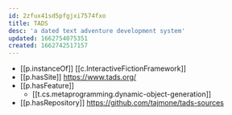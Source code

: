 ```yaml
---
id: 2zfux41sd5pfgjxi7574fxo
title: TADS
desc: 'a dated text adventure development system'
updated: 1662754075351
created: 1662742517157
---
```


- [[p.instanceOf]] [[c.InteractiveFictionFramework]]
- [[p.hasSite]] https://www.tads.org/
- [[p.hasFeature]]
  - [[t.cs.metaprogramming.dynamic-object-generation]]
- [[p.hasRepository]] https://github.com/tajmone/tads-sources